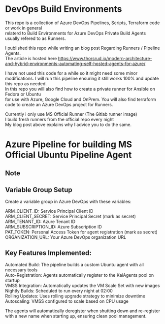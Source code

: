 # DevOps Build Environments  
This repo is a collection of Azure DevOps Pipelines, Scripts, Terraform code or work in general  
relaterd to Build Environments for Azure DevOps Private Build Agents usually refered to as Runners.  

I published this repo while writing an blog post Regarding Runners / Pipeline Agents.  
The article is hosted here https://www.thorsrud.io/modern-architecture-and-hybrid-environments-automating-self-hosted-agents-for-azure/  
  

I have not used this code for a while so it might need some minor modifications.
I will run this pipeline ensuring it still works 100% and update this repo as needed.  
In this repo you will also find how to create a private runner for Ansible on Fedora or Ubuntu  
for use with Azure, Google Cloud and OnPrem. 
You will also find terraform code to create an Azure DevOps project for Runners.
  
  
Currently i only use MS Official Runner (The Gitlab runner image)  
I build fresh runners from the official repo every night  
My blog post above explains why I advice you to do the same.  


# Azure Pipeline for building MS Official Ubuntu Pipeline Agent

## Note


## Variable Group Setup  
Create a variable group in Azure DevOps with these variables:  

ARM_CLIENT_ID: Service Principal Client ID  
ARM_CLIENT_SECRET: Service Principal Secret (mark as secret)  
ARM_TENANT_ID: Azure Tenant ID  
ARM_SUBSCRIPTION_ID: Azure Subscription ID  
PAT_TOKEN: Personal Access Token for agent registration (mark as secret)  
ORGANIZATION_URL: Your Azure DevOps organization URL  

    
## Key Features Implemented:  
  
Automated Build: The pipeline builds a custom Ubuntu agent with all necessary tools  
Auto-Registration: Agents automatically register to the KaiAgents pool on startup  
VMSS Integration: Automatically updates the VM Scale Set with new images  
Nightly Builds: Scheduled to run every night at 02:00  
Rolling Updates: Uses rolling upgrade strategy to minimize downtime  
Autoscaling: VMSS configured to scale based on CPU usage  
  
The agents will automatically deregister when shutting down and re-register with a new name when starting up, ensuring clean pool management.  
